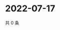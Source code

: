 # 2022-07-17

共 0 条

<!-- BEGIN WEIBO -->
<!-- 最后更新时间 Sun Jul 17 2022 07:14:25 GMT+0800 (China Standard Time) -->

<!-- END WEIBO -->

